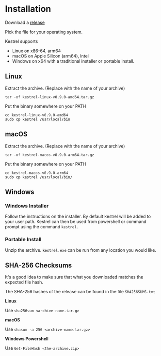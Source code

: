 # Installation

Download a [release](https://getkestrel.com/releases/)

Pick the file for your operating system.

Kestrel supports

- Linux on x86-64, arm64
- macOS on Apple Silicon (arm64), Intel
- Windows on x64 with a traditional installer or portable install.


## Linux

Extract the archive. (Replace with the name of your archive)
```
tar -xf kestrel-linux-v0.9.0-amd64.tar.gz
```

Put the binary somewhere on your PATH
```
cd kestrel-linux-v0.9.0-amd64
sudo cp kestrel /usr/local/bin
```

## macOS

Extract the archive. (Replace with the name of your archive)
```
tar -xf kestrel-macos-v0.9.0-arm64.tar.gz
```

Put the binary somewhere on your PATH
```
cd kestrel-macos-v0.9.0-arm64
sudo cp kestrel /usr/local/bin/
```


## Windows

### Windows Installer

Follow the instructions on the installer. By default kestrel will be added
to your user path. Kestrel can then be used from powershell or command prompt
using the command `kestrel`.

### Portable Install

Unzip the archive. `kestrel.exe` can be run from any location you would like.


## SHA-256 Checksums

It's a good idea to make sure that what you downloaded matches the expected
file hash.

The SHA-256 hashes of the release can be found in the file `SHA256SUMS.txt`

**Linux**

Use `sha256sum <archive-name.tar.g>`

**macOS**

Use `shasum -a 256 <archive-name.tar.gz>`

**Windows Powershell**

Use `Get-FileHash <the-archive.zip>`
